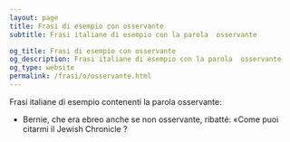 ```yaml
---
layout: page
title: Frasi di esempio con osservante 
subtitle: Frasi italiane di esempio con la parola  osservante

og_title: Frasi di esempio con osservante 
og_description: Frasi italiane di esempio con la parola  osservante
og_type: website
permalink: /frasi/o/osservante.html
---
```


Frasi italiane di esempio contenenti la parola osservante:


- Bernie, che era ebreo anche se non osservante, ribatté: «Come puoi citarmi il Jewish Chronicle ?
